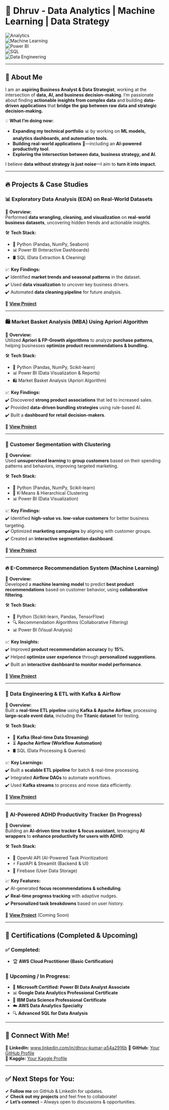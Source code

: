 # 🚀 Dhruv - Data Analytics | Machine Learning | Data Strategy  

![Analytics](https://img.shields.io/badge/Data-Analytics-informational?style=flat&logo=python&logoColor=white&color=blue)  
![Machine Learning](https://img.shields.io/badge/Machine%20Learning-Modeling-orange?style=flat&logo=tensorflow)  
![Power BI](https://img.shields.io/badge/Power%20BI-Data%20Visualization-yellow?style=flat&logo=powerbi)  
![SQL](https://img.shields.io/badge/SQL-Database-blue?style=flat&logo=postgresql)  
![Data Engineering](https://img.shields.io/badge/Data%20Engineering-Kafka%20%7C%20Airflow-lightgrey?style=flat&logo=apache)  

---

## 🌟 **About Me**  

I am an **aspiring Business Analyst & Data Strategist**, working at the intersection of **data, AI, and business decision-making**. I’m passionate about finding **actionable insights from complex data** and building **data-driven applications** that **bridge the gap between raw data and strategic decision-making.**  

💡 **What I’m doing now:**  
- **Expanding my technical portfolio** 📊 by working on **ML models, analytics dashboards, and automation tools.**  
- **Building real-world applications** 🚀—including an **AI-powered productivity tool**.  
- **Exploring the intersection between data, business strategy, and AI**.  

I believe **data without strategy is just noise**—I aim to **turn it into impact.**  

---

## 🔥 **Projects & Case Studies**  

### 📊 **Exploratory Data Analysis (EDA) on Real-World Datasets**  
🚀 **Overview:**  
Performed **data wrangling, cleaning, and visualization** on **real-world business datasets**, uncovering hidden trends and actionable insights.  

🛠 **Tech Stack:**  
- 🐍 Python (Pandas, NumPy, Seaborn)  
- 📊 Power BI (Interactive Dashboards)  
- 🛢️ SQL (Data Extraction & Cleaning)  

📈 **Key Findings:**  
✔️ Identified **market trends and seasonal patterns** in the dataset.  
✔️ Used **data visualization** to uncover key business drivers.  
✔️ Automated **data cleaning pipeline** for future analysis.  

🔗 **[View Project](GitHub-Link)**  

---

### 🛍️ **Market Basket Analysis (MBA) Using Apriori Algorithm**  
🚀 **Overview:**  
Utilized **Apriori & FP-Growth algorithms** to analyze **purchase patterns**, helping businesses **optimize product recommendations & bundling.**  

🛠 **Tech Stack:**  
- 🐍 Python (Pandas, NumPy, Scikit-learn)  
- 📊 Power BI (Data Visualization & Reports)  
- 🛍️ Market Basket Analysis (Apriori Algorithm)  

📈 **Key Findings:**  
✔️ Discovered **strong product associations** that led to increased sales.  
✔️ Provided **data-driven bundling strategies** using rule-based AI.  
✔️ Built a **dashboard for retail decision-makers**.  

🔗 **[View Project](GitHub-Link)**  

---

### 🎯 **Customer Segmentation with Clustering**  
🚀 **Overview:**  
Used **unsupervised learning** to **group customers** based on their spending patterns and behaviors, improving targeted marketing.  

🛠 **Tech Stack:**  
- 🐍 Python (Pandas, NumPy, Scikit-learn)  
- 🎯 K-Means & Hierarchical Clustering  
- 📊 Power BI (Data Visualization)  

📈 **Key Findings:**  
✔️ Identified **high-value vs. low-value customers** for better business targeting.  
✔️ Optimized **marketing campaigns** by aligning with customer groups.  
✔️ Created an **interactive segmentation dashboard**.  

🔗 **[View Project](GitHub-Link)**  

---

### 🔥 **E-Commerce Recommendation System (Machine Learning)**  
🚀 **Overview:**  
Developed a **machine learning model** to predict **best product recommendations** based on customer behavior, using **collaborative filtering**.  

🛠 **Tech Stack:**  
- 🤖 Python (Scikit-learn, Pandas, TensorFlow)  
- 🔍 Recommendation Algorithms (Collaborative Filtering)  
- 📊 Power BI (Visual Analysis)  

📈 **Key Insights:**  
✔️ Improved **product recommendation accuracy** by **15%**.  
✔️ Helped **optimize user experience** through **personalized suggestions**.  
✔️ Built an **interactive dashboard to monitor model performance**.  

🔗 **[View Project](GitHub-Link)**  

---

### 🚂 **Data Engineering & ETL with Kafka & Airflow**  
🚀 **Overview:**  
Built a **real-time ETL pipeline** using **Kafka & Apache Airflow**, processing **large-scale event data**, including the **Titanic dataset** for testing.  

🛠 **Tech Stack:**  
- 📡 **Kafka (Real-time Data Streaming)**  
- ⏳ **Apache Airflow (Workflow Automation)**  
- 🛢️ SQL (Data Processing & Queries)  

📈 **Key Learnings:**  
✔️ Built a **scalable ETL pipeline** for batch & real-time processing.  
✔️ Integrated **Airflow DAGs** to automate workflows.  
✔️ Used **Kafka streams** to process and move data efficiently.  

🔗 **[View Project](GitHub-Link)**  

---

### 🧠 **AI-Powered ADHD Productivity Tracker (In Progress)**  
🚀 **Overview:**  
Building an **AI-driven time tracker & focus assistant**, leveraging **AI wrappers** to **enhance productivity for users with ADHD**.  

🛠 **Tech Stack:**  
- 🤖 OpenAI API (AI-Powered Task Prioritization)  
- ⚡ FastAPI & Streamlit (Backend & UI)  
- 📡 Firebase (User Data Storage)  

📈 **Key Features:**  
✔️ AI-generated **focus recommendations & scheduling**.  
✔️ **Real-time progress tracking** with adaptive nudges.  
✔️ **Personalized task breakdowns** based on user history.  

🔗 **[View Project](GitHub-Link)** (Coming Soon)  

---

## 📜 **Certifications (Completed & Upcoming)**  

### ✅ **Completed:**  
- 🏆 **AWS Cloud Practitioner (Basic Certification)**  

### 🚀 **Upcoming / In Progress:**  
- 🎯 **Microsoft Certified: Power BI Data Analyst Associate**  
- 📊 **Google Data Analytics Professional Certificate**  
- 🤖 **IBM Data Science Professional Certificate**  
- ☁️ **AWS Data Analytics Specialty**  
- 🔍 **Advanced SQL for Data Analysis**  

---

## 🤝 **Connect With Me!**  

🔗 **LinkedIn:** www.linkedin.com/in/dhruv-kumar-a54a2916b
🔗 **GitHub:** [Your GitHub Profile](https://github.com/yourprofile)  
🔗 **Kaggle:** [Your Kaggle Profile](https://www.kaggle.com/yourprofile)  

---

## ✅ **Next Steps for You:**  
✔ **Follow me** on GitHub & LinkedIn for updates.  
✔ **Check out my projects** and feel free to collaborate!  
✔ **Let’s connect** – Always open to discussions & opportunities.  
